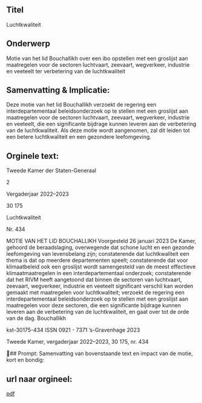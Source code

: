 ## Titel
Luchtkwaliteit
## Onderwerp
Motie van het lid Bouchallikh over een ibo opstellen met een groslijst aan maatregelen voor de sectoren luchtvaart, zeevaart, wegverkeer, industrie en veeteelt ter verbetering van de luchtkwaliteit 
## Samenvatting & Implicatie:

Deze motie van het lid Bouchallikh verzoekt de regering een interdepartementaal beleidsonderzoek op te stellen met een groslijst aan maatregelen voor de sectoren luchtvaart, zeevaart, wegverkeer, industrie en veeteelt, die een significante bijdrage kunnen leveren aan de verbetering van de luchtkwaliteit. Als deze motie wordt aangenomen, zal dit leiden tot een betere luchtkwaliteit en een gezondere leefomgeving.
## Orginele text:


Tweede Kamer der Staten-Generaal

2

Vergaderjaar 2022–2023

30 175

Luchtkwaliteit

Nr. 434

MOTIE VAN HET LID BOUCHALLIKH
Voorgesteld 26 januari 2023
De Kamer,
gehoord de beraadslaging,
overwegende dat schone lucht en een gezonde leefomgeving van
levensbelang zijn;
constaterende dat luchtkwaliteit een thema is dat op meerdere departementen speelt;
constaterende dat voor klimaatbeleid ook een groslijst wordt samengesteld van de meest effectieve klimaatmaatregelen in een interdepartementaal onderzoek;
constaterende dat het RIVM heeft aangetoond dat binnen de sectoren van
luchtvaart, zeevaart, wegverkeer, industrie en veeteelt significant verschil
kan worden gemaakt met maatregelen voor luchtkwaliteit;
verzoekt de regering een interdepartementaal beleidsonderzoek op te
stellen met een groslijst aan maatregelen voor deze sectoren, die een
significante bijdrage kunnen leveren aan de verbetering van de
luchtkwaliteit,
en gaat over tot de orde van de dag.
Bouchallikh

kst-30175-434
ISSN 0921 - 7371
’s-Gravenhage 2023

Tweede Kamer, vergaderjaar 2022–2023, 30 175, nr. 434

## Prompt:
Samenvatting van bovenstaande text en impact van de motie, kort en bondig:

## url naar orgineel:
[pdf](https://gegevensmagazijn.tweedekamer.nl/OData/v4/2.0/Document(ce1d1882-2b2d-4f2e-a3c1-56d40c4cd4a4)/resource)
